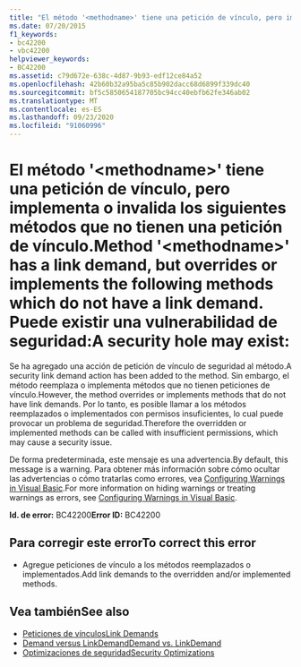 ```yaml
---
title: "El método '<methodname>' tiene una petición de vínculo, pero implementa o invalida los siguientes métodos que no tienen una petición de vínculo. Puede existir una vulnerabilidad de seguridad:"
ms.date: 07/20/2015
f1_keywords:
- bc42200
- vbc42200
helpviewer_keywords:
- BC42200
ms.assetid: c79d672e-638c-4d87-9b93-edf12ce84a52
ms.openlocfilehash: 42b60b32a95ba5c85b902dacc68d6899f339dc40
ms.sourcegitcommit: bf5c5850654187705bc94cc40ebfb62fe346ab02
ms.translationtype: MT
ms.contentlocale: es-ES
ms.lasthandoff: 09/23/2020
ms.locfileid: "91060996"
---
```

# <a name="method-methodname-has-a-link-demand-but-overrides-or-implements-the-following-methods-which-do-not-have-a-link-demand-a-security-hole-may-exist"></a><span data-ttu-id="cc349-103">El método '\<methodname>' tiene una petición de vínculo, pero implementa o invalida los siguientes métodos que no tienen una petición de vínculo.</span><span class="sxs-lookup"><span data-stu-id="cc349-103">Method '\<methodname>' has a link demand, but overrides or implements the following methods which do not have a link demand.</span></span> <span data-ttu-id="cc349-104">Puede existir una vulnerabilidad de seguridad:</span><span class="sxs-lookup"><span data-stu-id="cc349-104">A security hole may exist:</span></span>

<span data-ttu-id="cc349-105">Se ha agregado una acción de petición de vínculo de seguridad al método.</span><span class="sxs-lookup"><span data-stu-id="cc349-105">A security link demand action has been added to the method.</span></span> <span data-ttu-id="cc349-106">Sin embargo, el método reemplaza o implementa métodos que no tienen peticiones de vínculo.</span><span class="sxs-lookup"><span data-stu-id="cc349-106">However, the method overrides or implements methods that do not have link demands.</span></span> <span data-ttu-id="cc349-107">Por lo tanto, es posible llamar a los métodos reemplazados o implementados con permisos insuficientes, lo cual puede provocar un problema de seguridad.</span><span class="sxs-lookup"><span data-stu-id="cc349-107">Therefore the overridden or implemented methods can be called with insufficient permissions, which may cause a security issue.</span></span>  
  
 <span data-ttu-id="cc349-108">De forma predeterminada, este mensaje es una advertencia.</span><span class="sxs-lookup"><span data-stu-id="cc349-108">By default, this message is a warning.</span></span> <span data-ttu-id="cc349-109">Para obtener más información sobre cómo ocultar las advertencias o cómo tratarlas como errores, vea [Configuring Warnings in Visual Basic](/visualstudio/ide/configuring-warnings-in-visual-basic).</span><span class="sxs-lookup"><span data-stu-id="cc349-109">For more information on hiding warnings or treating warnings as errors, see [Configuring Warnings in Visual Basic](/visualstudio/ide/configuring-warnings-in-visual-basic).</span></span>  
  
 <span data-ttu-id="cc349-110">**Id. de error:** BC42200</span><span class="sxs-lookup"><span data-stu-id="cc349-110">**Error ID:** BC42200</span></span>  
  
## <a name="to-correct-this-error"></a><span data-ttu-id="cc349-111">Para corregir este error</span><span class="sxs-lookup"><span data-stu-id="cc349-111">To correct this error</span></span>  
  
- <span data-ttu-id="cc349-112">Agregue peticiones de vínculo a los métodos reemplazados o implementados.</span><span class="sxs-lookup"><span data-stu-id="cc349-112">Add link demands to the overridden and/or implemented methods.</span></span>  
  
## <a name="see-also"></a><span data-ttu-id="cc349-113">Vea también</span><span class="sxs-lookup"><span data-stu-id="cc349-113">See also</span></span>

- [<span data-ttu-id="cc349-114">Peticiones de vínculos</span><span class="sxs-lookup"><span data-stu-id="cc349-114">Link Demands</span></span>](../../framework/misc/link-demands.md)
- [<span data-ttu-id="cc349-115">Demand versus LinkDemand</span><span class="sxs-lookup"><span data-stu-id="cc349-115">Demand vs. LinkDemand</span></span>](../../framework/misc/securing-wrapper-code.md#demand-vs-linkdemand)
- <span data-ttu-id="cc349-116">[Optimizaciones de seguridad](/previous-versions/dotnet/netframework-4.0/ett3th5b(v=vs.100))</span><span class="sxs-lookup"><span data-stu-id="cc349-116">[Security Optimizations](/previous-versions/dotnet/netframework-4.0/ett3th5b(v=vs.100))</span></span>
